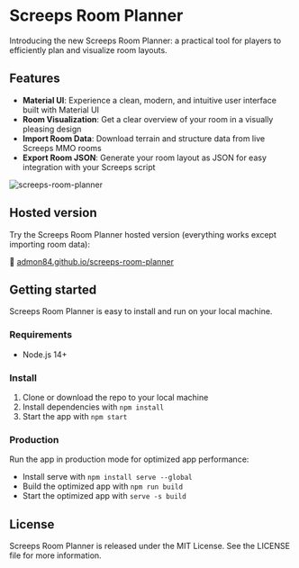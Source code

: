 # Screeps Room Planner

Introducing the new Screeps Room Planner: a practical tool for players to efficiently plan and visualize room layouts.

## Features

- **Material UI**: Experience a clean, modern, and intuitive user interface built with Material UI
- **Room Visualization**: Get a clear overview of your room in a visually pleasing design
- **Import Room Data**: Download terrain and structure data from live Screeps MMO rooms
- **Export Room JSON**: Generate your room layout as JSON for easy integration with your Screeps script

![screeps-room-planner](https://github.com/admon84/screeps-room-planner/assets/10291543/799c51b5-2207-462a-aba9-f40aaae19536)

## Hosted version

Try the Screeps Room Planner hosted version (everything works except importing room data):

:link: [admon84.github.io/screeps-room-planner](https://admon84.github.io/screeps-room-planner/)

## Getting started

Screeps Room Planner is easy to install and run on your local machine.

### Requirements

* Node.js 14+

### Install

1. Clone or download the repo to your local machine
2. Install dependencies with `npm install`
3. Start the app with `npm start`

### Production

Run the app in production mode for optimized app performance:

- Install serve with `npm install serve --global`
- Build the optimized app with `npm run build`
- Start the optimized app with `serve -s build`

## License

Screeps Room Planner is released under the MIT License. See the LICENSE file for more information.
